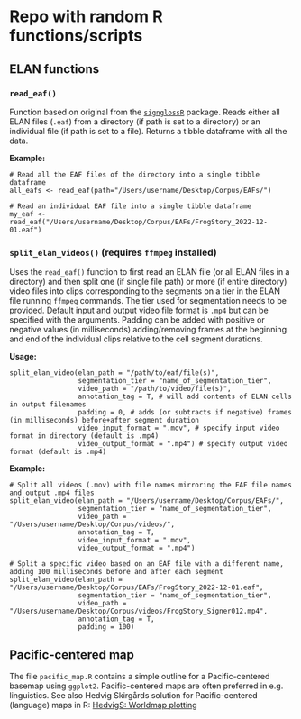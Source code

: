 # Repo with random R functions/scripts

## ELAN functions

### `read_eaf()`
Function based on original from the [`signglossR`](https://github.com/borstell/signglossR) package. Reads either all ELAN files (`.eaf`) from a directory (if path is set to a directory) or an individual file (if path is set to a file). Returns a tibble dataframe with all the data.

**Example:**
```
# Read all the EAF files of the directory into a single tibble dataframe
all_eafs <- read_eaf(path="/Users/username/Desktop/Corpus/EAFs/")

# Read an individual EAF file into a single tibble dataframe
my_eaf <- read_eaf("/Users/username/Desktop/Corpus/EAFs/FrogStory_2022-12-01.eaf")
```


### `split_elan_videos()` (requires `ffmpeg` installed)
Uses the `read_eaf()` function to first read an ELAN file (or all ELAN files in a directory) and then split one (if single file path) or more (if entire directory) video files into clips corresponding to the segments on a tier in the ELAN file running `ffmpeg` commands. The tier used for segmentation needs to be provided. Default input and output video file format is `.mp4` but can be specified with the arguments. Padding can be added with positive or negative values (in milliseconds) adding/removing frames at the beginning and end of the individual clips relative to the cell segment durations.

**Usage:**
```
split_elan_video(elan_path = "/path/to/eaf/file(s)",
                 segmentation_tier = "name_of_segmentation_tier",
                 video_path = "/path/to/video/file(s)",
                 annotation_tag = T, # will add contents of ELAN cells in output filenames
                 padding = 0, # adds (or subtracts if negative) frames (in milliseconds) before+after segment duration
                 video_input_format = ".mov", # specify input video format in directory (default is .mp4)
                 video_output_format = ".mp4") # specify output video format (default is .mp4)
```

**Example:**
```
# Split all videos (.mov) with file names mirroring the EAF file names and output .mp4 files
split_elan_video(elan_path = "/Users/username/Desktop/Corpus/EAFs/",
                 segmentation_tier = "name_of_segmentation_tier",
                 video_path = "/Users/username/Desktop/Corpus/videos/",
                 annotation_tag = T,
                 video_input_format = ".mov", 
                 video_output_format = ".mp4")

# Split a specific video based on an EAF file with a different name, adding 100 milliseconds before and after each segment
split_elan_video(elan_path = "/Users/username/Desktop/Corpus/EAFs/FrogStory_2022-12-01.eaf",
                 segmentation_tier = "name_of_segmentation_tier",
                 video_path = "/Users/username/Desktop/Corpus/videos/FrogStory_Signer012.mp4",
                 annotation_tag = T,
                 padding = 100)
```

## Pacific-centered map

The file `pacific_map.R` contains a simple outline for a Pacific-centered basemap using `ggplot2`. Pacific-centered maps are often preferred in e.g. linguistics. See also Hedvig Skirgårds solution for Pacific-centered (language) maps in R: [HedvigS: Worldmap plotting](https://github.com/HedvigS/personal-cookbook/blob/main/R/Worldmap_plotting.R)
